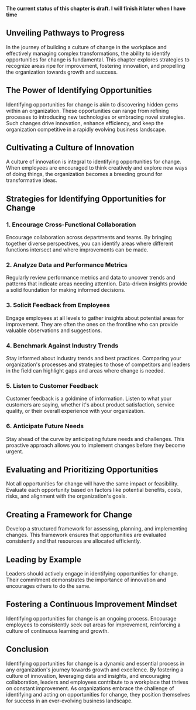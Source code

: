 **The current status of this chapter is draft. I will finish it later when I have time**

Unveiling Pathways to Progress
------------------------------

In the journey of building a culture of change in the workplace and effectively managing complex transformations, the ability to identify opportunities for change is fundamental. This chapter explores strategies to recognize areas ripe for improvement, fostering innovation, and propelling the organization towards growth and success.

The Power of Identifying Opportunities
--------------------------------------

Identifying opportunities for change is akin to discovering hidden gems within an organization. These opportunities can range from refining processes to introducing new technologies or embracing novel strategies. Such changes drive innovation, enhance efficiency, and keep the organization competitive in a rapidly evolving business landscape.

**Cultivating a Culture of Innovation**
---------------------------------------

A culture of innovation is integral to identifying opportunities for change. When employees are encouraged to think creatively and explore new ways of doing things, the organization becomes a breeding ground for transformative ideas.

Strategies for Identifying Opportunities for Change
---------------------------------------------------

### **1. Encourage Cross-Functional Collaboration**

Encourage collaboration across departments and teams. By bringing together diverse perspectives, you can identify areas where different functions intersect and where improvements can be made.

### **2. Analyze Data and Performance Metrics**

Regularly review performance metrics and data to uncover trends and patterns that indicate areas needing attention. Data-driven insights provide a solid foundation for making informed decisions.

### **3. Solicit Feedback from Employees**

Engage employees at all levels to gather insights about potential areas for improvement. They are often the ones on the frontline who can provide valuable observations and suggestions.

### **4. Benchmark Against Industry Trends**

Stay informed about industry trends and best practices. Comparing your organization's processes and strategies to those of competitors and leaders in the field can highlight gaps and areas where change is needed.

### **5. Listen to Customer Feedback**

Customer feedback is a goldmine of information. Listen to what your customers are saying, whether it's about product satisfaction, service quality, or their overall experience with your organization.

### **6. Anticipate Future Needs**

Stay ahead of the curve by anticipating future needs and challenges. This proactive approach allows you to implement changes before they become urgent.

**Evaluating and Prioritizing Opportunities**
---------------------------------------------

Not all opportunities for change will have the same impact or feasibility. Evaluate each opportunity based on factors like potential benefits, costs, risks, and alignment with the organization's goals.

**Creating a Framework for Change**
-----------------------------------

Develop a structured framework for assessing, planning, and implementing changes. This framework ensures that opportunities are evaluated consistently and that resources are allocated efficiently.

**Leading by Example**
----------------------

Leaders should actively engage in identifying opportunities for change. Their commitment demonstrates the importance of innovation and encourages others to do the same.

**Fostering a Continuous Improvement Mindset**
----------------------------------------------

Identifying opportunities for change is an ongoing process. Encourage employees to consistently seek out areas for improvement, reinforcing a culture of continuous learning and growth.

**Conclusion**
--------------

Identifying opportunities for change is a dynamic and essential process in any organization's journey towards growth and excellence. By fostering a culture of innovation, leveraging data and insights, and encouraging collaboration, leaders and employees contribute to a workplace that thrives on constant improvement. As organizations embrace the challenge of identifying and acting on opportunities for change, they position themselves for success in an ever-evolving business landscape.
